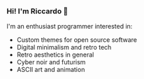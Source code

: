 ### Hi! I'm Riccardo  👋

 I'm an enthusiast programmer interested in:
- Custom themes for open source software
- Digital minimalism and retro tech
- Retro aesthetics in general
- Cyber noir and futurism
- ASCII art and animation
